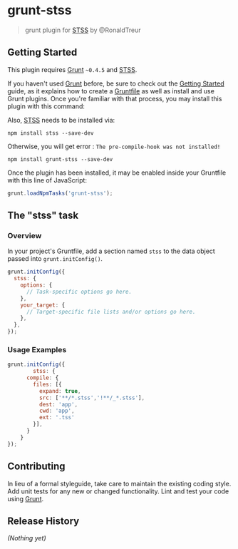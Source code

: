 # grunt-stss

> grunt plugin for [STSS](https://github.com/RonaldTreur/STSS) by @RonaldTreur

## Getting Started
This plugin requires [Grunt](http://gruntjs.com/) `~0.4.5` and [STSS](https://github.com/RonaldTreur/STSS).

If you haven't used [Grunt](http://gruntjs.com/) before, be sure to check out the [Getting Started](http://gruntjs.com/getting-started) guide, as it explains how to create a [Gruntfile](http://gruntjs.com/sample-gruntfile) as well as install and use Grunt plugins. Once you're familiar with that process, you may install this plugin with this command:

Also, [STSS](https://github.com/RonaldTreur/STSS) needs to be installed via:

```shell
npm install stss --save-dev
```

Otherwise, you will get error :
`The pre-compile-hook was not installed!`

```shell
npm install grunt-stss --save-dev
```

Once the plugin has been installed, it may be enabled inside your Gruntfile with this line of JavaScript:

```js
grunt.loadNpmTasks('grunt-stss');
```

## The "stss" task

### Overview
In your project's Gruntfile, add a section named `stss` to the data object passed into `grunt.initConfig()`.

```js
grunt.initConfig({
  stss: {
    options: {
      // Task-specific options go here.
    },
    your_target: {
      // Target-specific file lists and/or options go here.
    },
  },
});
```

### Usage Examples


```js
grunt.initConfig({
		stss: {
      compile: {
        files: [{
          expand: true,
          src: ['**/*.stss','!**/_*.stss'],
          dest: 'app',
          cwd: 'app',
          ext: '.tss'
        }],
      }
    }
});
```

## Contributing
In lieu of a formal styleguide, take care to maintain the existing coding style. Add unit tests for any new or changed functionality. Lint and test your code using [Grunt](http://gruntjs.com/).

## Release History
_(Nothing yet)_

